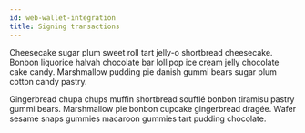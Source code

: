 ```yaml
---
id: web-wallet-integration
title: Signing transactions
---
```


Cheesecake sugar plum sweet roll tart jelly-o shortbread cheesecake. Bonbon liquorice halvah chocolate bar lollipop ice cream jelly chocolate cake candy. Marshmallow pudding pie danish gummi bears sugar plum cotton candy pastry.

Gingerbread chupa chups muffin shortbread soufflé bonbon tiramisu pastry gummi bears. Marshmallow pie bonbon cupcake gingerbread dragée. Wafer sesame snaps gummies macaroon gummies tart pudding chocolate.

